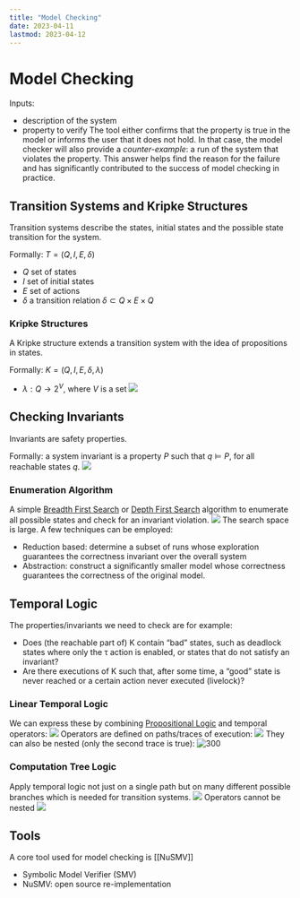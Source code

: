 ```yaml
---
title: "Model Checking"
date: 2023-04-11
lastmod: 2023-04-12
---
```

# Model Checking
Inputs:
- description of the system
- property to verify
The tool either confirms that the property is true in the model or informs the user that it does not hold. In that case, the model checker will also provide a *counter-example*: a run of the system that violates the property. This answer helps find the reason for the failure and has significantly contributed to the success of model checking in practice.
## Transition Systems and Kripke Structures
Transition systems describe the states, initial states and the possible state transition for the system.

Formally: $T=(Q,I,E,\delta)$
- $Q$ set of states
- $I$ set of initial states
- $E$ set of actions
- $\delta$ a transition relation $\delta \subset Q\times E\times Q$
### Kripke Structures
A Kripke structure extends a transition system with the idea of propositions in states.

Formally: $K=(Q,I,E,\delta,\lambda)$
- $\lambda: Q\rightarrow2^V$, where $V$ is a set
![](https://i.imgur.com/K2zPO0W.png)
## Checking Invariants
Invariants are safety properties.

Formally: a system invariant is a property $P$ such that $q\models P$, for all reachable states $q$.
![](https://i.imgur.com/U18MQjB.png)
### Enumeration Algorithm
A simple [Breadth First Search](Notes/Breadth%20First%20Search.md) or [Depth First Search](Notes/Depth%20First%20Search.md) algorithm to enumerate all possible states and check for an invariant violation.
![](https://i.imgur.com/CZ7ZoIA.png)
The search space is large. A few techniques can be employed:
- Reduction based: determine a subset of runs whose exploration guarantees the correctness invariant over the overall system
- Abstraction: construct a significantly smaller model whose correctness guarantees the correctness of the original model.
## Temporal Logic
The properties/invariants we need to check are for example:
- Does (the reachable part of) K contain “bad” states, such as deadlock states where only the τ action is enabled, or states that do not satisfy an invariant?
- Are there executions of K such that, after some time, a “good” state is never reached or a certain action never executed (livelock)?

### Linear Temporal Logic
We can express these by combining [Propositional Logic](Notes/Propositional%20Logic.md) and temporal operators:
![](https://i.imgur.com/48C4UHK.png)
Operators are defined on paths/traces of execution:
![](https://i.imgur.com/0FIVOBR.png)
They can also be nested (only the second trace is true):
![300](https://i.imgur.com/UHhxhC8.png)
### Computation Tree Logic
Apply temporal logic not just on a single path but on many different possible branches which is needed for transition systems.
![](https://i.imgur.com/v0Cwu78.png)
Operators cannot be nested
![](https://i.imgur.com/anXQDlo.png)
## Tools
A core tool used for model checking is [[NuSMV]]
- Symbolic Model Verifier (SMV)
- NuSMV: open source re-implementation
